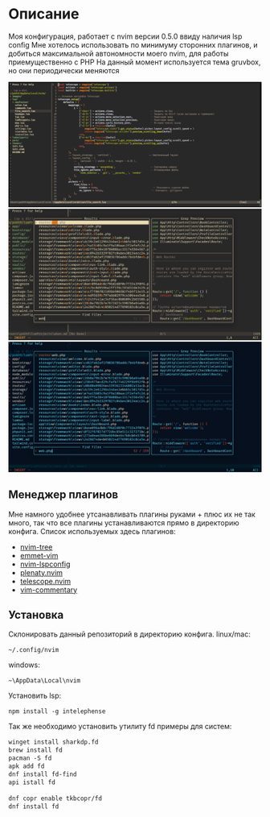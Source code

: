 # Описание
Моя конфигурация, работает с nvim версии 0.5.0 ввиду наличия lsp config
Мне хотелось использовать по минимуму сторонних плагинов, и добиться максимальной автономности моего nvim, для работы приемущественно с PHP
На данный момент используется тема gruvbox, но они периодически меняются


![image1](images/1.png)
![image2](images/2.png)
![image3](images/3.png)
## Менеджер плагинов
Мне намного удобнее утсанавливать плагины руками + плюс их не так много, так что все плагины устанавливаются прямо в директорию конфига. Список используемых здесь плагинов:
- [nvim-tree](https://github.com/nvim-tree/nvim-tree.lua)
- [emmet-vim](https://github.com/mattn/emmet-vim)
- [nvim-lspconfig](https://github.com/neovim/nvim-lspconfig)
- [plenaty.nvim](https://github.com/nvim-lua/plenary.nvim)
- [telescope.nvim](https://github.com/nvim-telescope/telescope.nvim)
- [vim-commentary](https://github.com/tpope/vim-commentary)


## Установка
Склонировать данный репозиторий в директорию конфига.
linux/mac:
```
~/.config/nvim
```
windows:
```
~\AppData\Local\nvim
```
Установить lsp:
```
npm install -g intelephense
```

Так же необходимо установить утилиту fd примеры для систем:
```
winget install sharkdp.fd
brew install fd
pacman -S fd
apk add fd
dnf install fd-find
api istall fd

dnf copr enable tkbcopr/fd
dnf install fd
```




<!-- # vim-plug -->
<!-- linux/mac -->
<!-- ~~~ -->
<!-- sh -c 'curl -fLo "${XDG_DATA_HOME:-$HOME/.local/share}"/nvim/site/autoload/plug.vim --create-dirs \ -->
<!--        https://raw.githubusercontent.com/junegunn/vim-plug/master/plug.vim' -->
<!-- ~~~ -->
<!-- windows(powershell) -->
<!-- ~~~ -->
<!-- iwr -useb https://raw.githubusercontent.com/junegunn/vim-plug/master/plug.vim |` -->
<!--     ni "$(@($env:XDG_DATA_HOME, $env:LOCALAPPDATA)[$null -eq $env:XDG_DATA_HOME])/nvim-data/site/autoload/plug.vim" -Force -->
<!-- ~~~  -->
<!-- in nvim: -->
<!-- ~~~ -->
<!-- PlugInstall -->
<!-- ~~~ -->


<!-- # packer -->
<!-- linux/mac -->
<!-- ~~~ -->
<!-- git clone --depth 1 https://github.com/wbthomason/packer.nvim\ -->
<!--  ~/.local/share/nvim/site/pack/packer/start/packer.nvim -->
<!-- ~~~ -->
<!-- windows(powershell) -->
<!-- ~~~ -->
<!-- git clone https://github.com/wbthomason/packer.nvim "$env:LOCALAPPDATA\nvim-data\site\pack\packer\start\packer.nvim" -->
<!-- ~~~ -->
<!-- in nvim: -->
<!-- ~~~ -->
<!-- PackerSync -->
<!-- ~~~ -->
